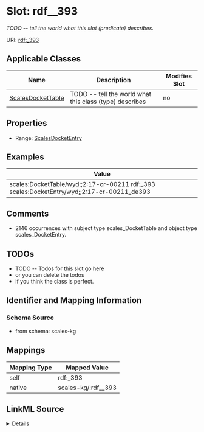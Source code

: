 

# Slot: rdf__393


_TODO -- tell the world what this slot (predicate) describes._





URI: [rdf:_393](http://www.w3.org/1999/02/22-rdf-syntax-ns#_393)



<!-- no inheritance hierarchy -->





## Applicable Classes

| Name | Description | Modifies Slot |
| --- | --- | --- |
| [ScalesDocketTable](../classes/ScalesDocketTable.md) | TODO -- tell the world what this class (type) describes |  no  |







## Properties

* Range: [ScalesDocketEntry](../classes/ScalesDocketEntry.md)






## Examples

| Value |
| --- |
| scales:DocketTable/wyd;;2:17-cr-00211 rdf:_393 scales:DocketEntry/wyd;;2:17-cr-00211_de393 |

## Comments

* 2146 occurrences with subject type scales_DocketTable and object type scales_DocketEntry.

## TODOs

* TODO -- Todos for this slot go here
* or you can delete the todos
* if you think the class is perfect.

## Identifier and Mapping Information







### Schema Source


* from schema: scales-kg




## Mappings

| Mapping Type | Mapped Value |
| ---  | ---  |
| self | rdf:_393 |
| native | scales-kg/:rdf__393 |




## LinkML Source

<details>
```yaml
name: rdf__393
description: TODO -- tell the world what this slot (predicate) describes.
todos:
- TODO -- Todos for this slot go here
- or you can delete the todos
- if you think the class is perfect.
comments:
- 2146 occurrences with subject type scales_DocketTable and object type scales_DocketEntry.
examples:
- value: scales:DocketTable/wyd;;2:17-cr-00211 rdf:_393 scales:DocketEntry/wyd;;2:17-cr-00211_de393
from_schema: scales-kg
rank: 1000
slot_uri: rdf:_393
alias: rdf__393
domain_of:
- scales_DocketTable
range: scales_DocketEntry

```
</details>